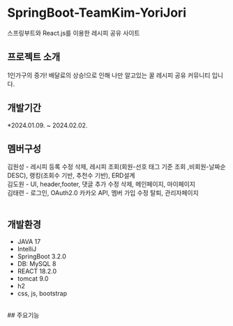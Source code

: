 # SpringBoot-TeamKim-YoriJori
스프링부트와 React.js를 이용한 레시피 공유 사이트
<br>
## 프로젝트 소개
1인가구의 증가! 배달료의 상승!으로 인해 나만 알고있는 꿀 레시피 공유 커뮤니티 입니다.
<br>

## 개발기간
*2024.01.09. ~ 2024.02.02.
<br>
## 멤버구성
김원성 - 레시피 등록 수정 삭제, 레시피 조회(회원-선호 태그 기준 조회 ,비회원-날짜순 DESC), 랭킹(조회수 기반, 추천수 기반), ERD설계<br>
김도원 - UI, header,footer, 댓글 추가 수정 삭제, 메인페이지, 마이페이지<br>
김태련 - 로그인, OAuth2.0 카카오 API, 멤버 가입 수정 탈퇴, 관리자페이지<br>
<br>
## 개발환경
- JAVA 17
- IntelliJ
- SpringBoot 3.2.0
- DB: MySQL 8
- REACT 18.2.0
- tomcat 9.0
- h2
- css, js, bootstrap
<br>
## 주요기능
